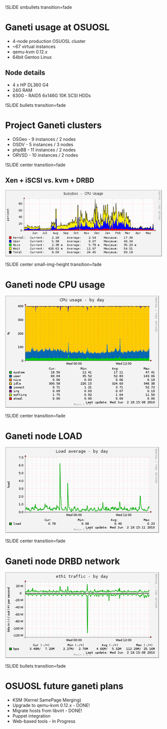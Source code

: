 !SLIDE smbullets transition=fade

# Ganeti usage at OSUOSL #

* 4-node production OSUOSL cluster
* ~67 virtual instances
* qemu-kvm 0.12.x
* 64bit Gentoo Linux

## Node details ##

* 4 x HP DL360 G4
* 24G RAM
* 630G - RAID5 6x146G 10K SCSI HDDs

!SLIDE bullets transition=fade

# Project Ganeti clusters #

* OSGeo - 9 instances / 2 nodes
* OSDV - 5 instances / 3 nodes
* phpBB - 11 instances / 2 nodes
* ORVSD - 10 instances / 2 nodes

!SLIDE center transition=fade

## Xen + iSCSI vs. kvm + DRBD ##

![busybox](busybox.png)

!SLIDE center small-img-height transition=fade

# Ganeti node CPU usage #

![g2-cpu](g2-cpu.png)

!SLIDE center transition=fade

# Ganeti node LOAD #

![g2-load](g2-load.png)

!SLIDE center transition=fade

# Ganeti node DRBD network #

![g2-eth1](g2-eth1.png)

!SLIDE bullets transition=fade

# OSUOSL future ganeti plans #

* KSM (Kernel SamePage Merging)
* Upgrade to qemu-kvm 0.12.x - DONE!
* Migrate hosts from libvirt - DONE!
* Puppet integration
* Web-based tools - In Progress
